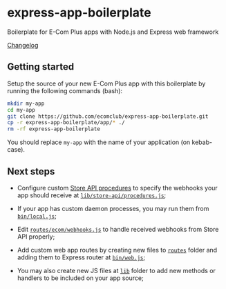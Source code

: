 # express-app-boilerplate

Boilerplate for E-Com Plus apps with Node.js and Express web framework

[Changelog](https://github.com/ecomclub/express-app-boilerplate/blob/master/CHANGELOG.md)

## Getting started

Setup the source of your new E-Com Plus app with this boilerplate
by running the following commands (bash):

```bash
mkdir my-app
cd my-app
git clone https://github.com/ecomclub/express-app-boilerplate.git
cp -r express-app-boilerplate/app/* ./
rm -rf express-app-boilerplate
```

You should replace `my-app` with the name of your
application (on kebab-case).

## Next steps

- Configure custom
[Store API procedures](https://developers.e-com.plus/docs/api/#/store/procedures/)
to specify the webhooks your app should receive
at [`lib/store-api/procedures.js`](https://github.com/ecomclub/express-app-boilerplate/blob/master/app/lib/store-api/procedures.js);

- If your app has custom daemon processes,
you may run them from
[`bin/local.js`](https://github.com/ecomclub/express-app-boilerplate/blob/master/app/bin/local.js);

- Edit
[`routes/ecom/webhooks.js`](https://github.com/ecomclub/express-app-boilerplate/blob/master/app/routes/ecom/webhook.js)
to handle received webhooks from Store API properly;

- Add custom web app routes by creating new files to
[`routes`](https://github.com/ecomclub/express-app-boilerplate/tree/master/app/routes)
folder and adding them to Express router at
[`bin/web.js`](https://github.com/ecomclub/express-app-boilerplate/blob/master/app/bin/web.js);

- You may also create new JS files at
[`lib`](https://github.com/ecomclub/express-app-boilerplate/tree/master/app/lib)
folder to add new methods or handlers to be included
on your app source;

